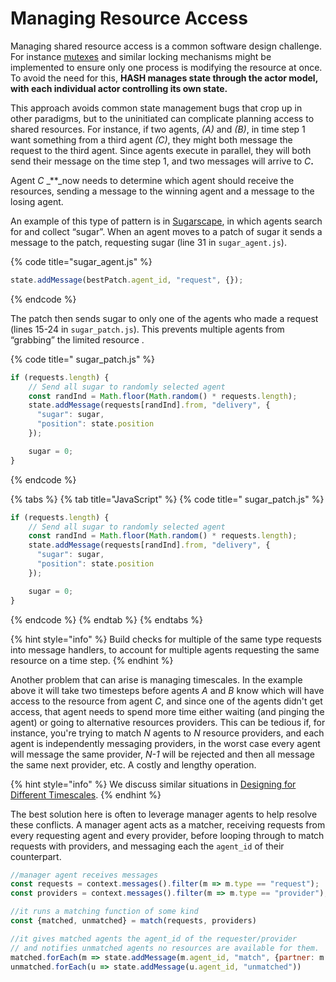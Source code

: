 # Managing Resource Access

Managing shared resource access is a common software design challenge. For instance [mutexes](https://en.wikipedia.org/wiki/Lock_%28computer_science%29) and similar locking mechanisms might be implemented to ensure only one process is modifying the resource at once. To avoid the need for this, **HASH manages state through the actor model, with each individual actor controlling its own state.**

This approach avoids common state management bugs that crop up in other paradigms, but to the uninitiated can complicate planning access to shared resources. For instance, if two agents, _\(A\)_ and _\(B\)_, in time step 1 want something from a third agent _\(C\)_, they might both message the request to the third agent. Since agents execute in parallel, they will both send their message on the time step 1, and two messages will arrive to _C_**.**

Agent _C_ _\*\*_now needs to determine which agent should receive the resources, sending a message to the winning agent and a message to the losing agent.

An example of this type of pattern is in [Sugarscape](https://hash.ai/@hash/sugarscape), in which agents search for and collect “sugar”. When an agent moves to a patch of sugar it sends a message to the patch, requesting sugar \(line 31 in `sugar_agent.js`\).

{% code title="sugar\_agent.js" %}
```javascript
state.addMessage(bestPatch.agent_id, "request", {});
```
{% endcode %}

The patch then sends sugar to only one of the agents who made a request \(lines 15-24 in `sugar_patch.js`\). This prevents multiple agents from “grabbing” the limited resource .

{% code title=" sugar\_patch.js" %}
```javascript
if (requests.length) {
    // Send all sugar to randomly selected agent
    const randInd = Math.floor(Math.random() * requests.length);
    state.addMessage(requests[randInd].from, "delivery", { 
      "sugar": sugar,
      "position": state.position
    });

    sugar = 0;
}
```
{% endcode %}

{% tabs %}
{% tab title="JavaScript" %}
{% code title=" sugar\_patch.js" %}
```javascript
if (requests.length) {
    // Send all sugar to randomly selected agent
    const randInd = Math.floor(Math.random() * requests.length);
    state.addMessage(requests[randInd].from, "delivery", { 
      "sugar": sugar,
      "position": state.position
    });

    sugar = 0;
}
```
{% endcode %}
{% endtab %}
{% endtabs %}

{% hint style="info" %}
Build checks for multiple of the same type requests into message handlers, to account for multiple agents requesting the same resource on a time step.
{% endhint %}

Another problem that can arise is managing timescales. In the example above it will take two timesteps before agents _A_ and _B_ know which will have access to the resource from agent _C_, and since one of the agents didn't get access, that agent needs to spend more time either waiting \(and pinging the agent\) or going to alternative resources providers. This can be tedious if, for instance, you're trying to match _N_ agents to _N_ resource providers, and each agent is independently messaging providers, in the worst case every agent will message the same provider, _N-1_ will be rejected and then all message the same next provider, etc. A costly and lengthy operation.

{% hint style="info" %}
We discuss similar situations in [Designing for Different Timescales](../designing-for-different-timescales.md).
{% endhint %}

The best solution here is often to leverage manager agents to help resolve these conflicts. A manager agent acts as a matcher, receiving requests from every requesting agent and every provider, before looping through to match requests with providers, and messaging each the `agent_id` of their counterpart.

```javascript
//manager agent receives messages
const requests = context.messages().filter(m => m.type == "request");
const providers = context.messages().filter(m => m.type == "provider");

//it runs a matching function of some kind
const {matched, unmatched} = match(requests, providers)

//it gives matched agents the agent_id of the requester/provider
// and notifies unmatched agents no resources are available for them. 
matched.forEach(m => state.addMessage(m.agent_id, "match", {partner: m.partner_id}))
unmatched.forEach(u => state.addMessage(u.agent_id, "unmatched"))
```

